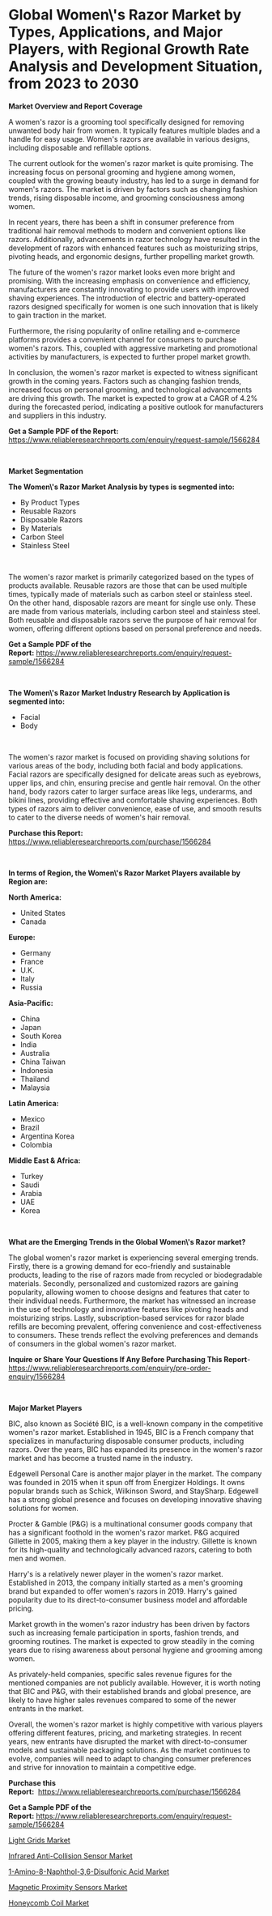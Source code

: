 <p><h1>Global Women\'s Razor Market by Types, Applications, and Major Players, with Regional Growth Rate Analysis and Development Situation, from 2023 to 2030</h1></p><p><strong>Market Overview and Report Coverage</strong></p>
<p><p>A women's razor is a grooming tool specifically designed for removing unwanted body hair from women. It typically features multiple blades and a handle for easy usage. Women's razors are available in various designs, including disposable and refillable options.</p><p>The current outlook for the women's razor market is quite promising. The increasing focus on personal grooming and hygiene among women, coupled with the growing beauty industry, has led to a surge in demand for women's razors. The market is driven by factors such as changing fashion trends, rising disposable income, and grooming consciousness among women.</p><p>In recent years, there has been a shift in consumer preference from traditional hair removal methods to modern and convenient options like razors. Additionally, advancements in razor technology have resulted in the development of razors with enhanced features such as moisturizing strips, pivoting heads, and ergonomic designs, further propelling market growth.</p><p>The future of the women's razor market looks even more bright and promising. With the increasing emphasis on convenience and efficiency, manufacturers are constantly innovating to provide users with improved shaving experiences. The introduction of electric and battery-operated razors designed specifically for women is one such innovation that is likely to gain traction in the market.</p><p>Furthermore, the rising popularity of online retailing and e-commerce platforms provides a convenient channel for consumers to purchase women's razors. This, coupled with aggressive marketing and promotional activities by manufacturers, is expected to further propel market growth.</p><p>In conclusion, the women's razor market is expected to witness significant growth in the coming years. Factors such as changing fashion trends, increased focus on personal grooming, and technological advancements are driving this growth. The market is expected to grow at a CAGR of 4.2% during the forecasted period, indicating a positive outlook for manufacturers and suppliers in this industry.</p></p>
<p><strong>Get a Sample PDF of the Report:</strong> <a href="https://www.reliableresearchreports.com/enquiry/request-sample/1566284">https://www.reliableresearchreports.com/enquiry/request-sample/1566284</a></p>
<p>&nbsp;</p>
<p><strong>Market Segmentation</strong></p>
<p><strong>The Women\'s Razor Market Analysis by types is segmented into:</strong></p>
<p><ul><li>By Product Types</li><li>Reusable Razors</li><li>Disposable Razors</li><li>By Materials</li><li>Carbon Steel</li><li>Stainless Steel</li></ul></p>
<p>&nbsp;</p>
<p><p>The women's razor market is primarily categorized based on the types of products available. Reusable razors are those that can be used multiple times, typically made of materials such as carbon steel or stainless steel. On the other hand, disposable razors are meant for single use only. These are made from various materials, including carbon steel and stainless steel. Both reusable and disposable razors serve the purpose of hair removal for women, offering different options based on personal preference and needs.</p></p>
<p><strong>Get a Sample PDF of the Report:</strong>&nbsp;<a href="https://www.reliableresearchreports.com/enquiry/request-sample/1566284">https://www.reliableresearchreports.com/enquiry/request-sample/1566284</a></p>
<p>&nbsp;</p>
<p><strong>The Women\'s Razor Market Industry Research by Application is segmented into:</strong></p>
<p><ul><li>Facial</li><li>Body</li></ul></p>
<p>&nbsp;</p>
<p><p>The women's razor market is focused on providing shaving solutions for various areas of the body, including both facial and body applications. Facial razors are specifically designed for delicate areas such as eyebrows, upper lips, and chin, ensuring precise and gentle hair removal. On the other hand, body razors cater to larger surface areas like legs, underarms, and bikini lines, providing effective and comfortable shaving experiences. Both types of razors aim to deliver convenience, ease of use, and smooth results to cater to the diverse needs of women's hair removal.</p></p>
<p><strong>Purchase this Report:</strong>&nbsp; <a href="https://www.reliableresearchreports.com/purchase/1566284">https://www.reliableresearchreports.com/purchase/1566284</a></p>
<p>&nbsp;</p>
<p><strong>In terms of Region, the Women\'s Razor Market Players available by Region are:</strong></p>
<p>
    <p> <strong> North America: </strong>
        <ul>
            <li>United States</li>
            <li>Canada</li>
        </ul>
        </p> 
    <p> <strong> Europe: </strong>
        <ul>
            <li>Germany</li>
            <li>France</li>
            <li>U.K.</li>
            <li>Italy</li>
            <li>Russia</li>
        </ul>
        </p> 
    <p> <strong> Asia-Pacific: </strong>
        <ul>
            <li>China</li>
            <li>Japan</li>
            <li>South Korea</li>
            <li>India</li>
            <li>Australia</li>
            <li>China Taiwan</li>
            <li>Indonesia</li>
            <li>Thailand</li>
            <li>Malaysia</li>
        </ul>
        </p> 
    <p> <strong> Latin America: </strong>
        <ul>
            <li>Mexico</li>
            <li>Brazil</li>
            <li>Argentina Korea</li>
            <li>Colombia</li>
        </ul>
        </p> 
    <p> <strong> Middle East & Africa: </strong>
        <ul>
            <li>Turkey</li>
            <li>Saudi</li>
            <li>Arabia</li>
            <li>UAE</li>
            <li>Korea</li>
        </ul>
    </p>
    </p>
<p>&nbsp;</p>
<p><strong>What are the Emerging Trends in the Global Women\'s Razor market?</strong></p>
<p><p>The global women's razor market is experiencing several emerging trends. Firstly, there is a growing demand for eco-friendly and sustainable products, leading to the rise of razors made from recycled or biodegradable materials. Secondly, personalized and customized razors are gaining popularity, allowing women to choose designs and features that cater to their individual needs. Furthermore, the market has witnessed an increase in the use of technology and innovative features like pivoting heads and moisturizing strips. Lastly, subscription-based services for razor blade refills are becoming prevalent, offering convenience and cost-effectiveness to consumers. These trends reflect the evolving preferences and demands of consumers in the global women's razor market.</p></p>
<p><strong>Inquire or Share Your Questions If Any Before Purchasing This Report</strong>- <a href="https://www.reliableresearchreports.com/enquiry/pre-order-enquiry/1566284">https://www.reliableresearchreports.com/enquiry/pre-order-enquiry/1566284</a></p>
<p>&nbsp;</p>
<p><strong>Major Market Players</strong></p>
<p><p>BIC, also known as Société BIC, is a well-known company in the competitive women's razor market. Established in 1945, BIC is a French company that specializes in manufacturing disposable consumer products, including razors. Over the years, BIC has expanded its presence in the women's razor market and has become a trusted name in the industry.</p><p>Edgewell Personal Care is another major player in the market. The company was founded in 2015 when it spun off from Energizer Holdings. It owns popular brands such as Schick, Wilkinson Sword, and StaySharp. Edgewell has a strong global presence and focuses on developing innovative shaving solutions for women.</p><p>Procter & Gamble (P&G) is a multinational consumer goods company that has a significant foothold in the women's razor market. P&G acquired Gillette in 2005, making them a key player in the industry. Gillette is known for its high-quality and technologically advanced razors, catering to both men and women.</p><p>Harry's is a relatively newer player in the women's razor market. Established in 2013, the company initially started as a men's grooming brand but expanded to offer women's razors in 2019. Harry's gained popularity due to its direct-to-consumer business model and affordable pricing.</p><p>Market growth in the women's razor industry has been driven by factors such as increasing female participation in sports, fashion trends, and grooming routines. The market is expected to grow steadily in the coming years due to rising awareness about personal hygiene and grooming among women.</p><p>As privately-held companies, specific sales revenue figures for the mentioned companies are not publicly available. However, it is worth noting that BIC and P&G, with their established brands and global presence, are likely to have higher sales revenues compared to some of the newer entrants in the market.</p><p>Overall, the women's razor market is highly competitive with various players offering different features, pricing, and marketing strategies. In recent years, new entrants have disrupted the market with direct-to-consumer models and sustainable packaging solutions. As the market continues to evolve, companies will need to adapt to changing consumer preferences and strive for innovation to maintain a competitive edge.</p></p>
<p><strong>Purchase this Report:</strong>&nbsp;&nbsp;<a href="https://www.reliableresearchreports.com/purchase/1566284">https://www.reliableresearchreports.com/purchase/1566284</a></p>
<p></p>
<p><strong>Get a Sample PDF of the Report:</strong>&nbsp;<a href="https://www.reliableresearchreports.com/enquiry/request-sample/1566284">https://www.reliableresearchreports.com/enquiry/request-sample/1566284</a></p>
<p><p><a href="https://medium.com/@ameliahaleyi77567/light-grids-market-size-growth-forecast-2023-2030-5cfae1dd4d3d">Light Grids Market</a></p><p><a href="https://www.linkedin.com/pulse/infrared-anti-collision-sensor-market-research-report-unlocks-gknoe/">Infrared Anti-Collision Sensor Market</a></p><p><a href="https://www.linkedin.com/pulse/1-amino-8-naphthol-36-disulfonic-acid-market-size-share-global-ldzhc/">1-Amino-8-Naphthol-3,6-Disulfonic Acid Market</a></p><p><a href="https://medium.com/@itzelheller546/magnetic-proximity-sensors-market-size-growth-forecast-2023-2030-3fcfa22af84e">Magnetic Proximity Sensors Market</a></p><p><a href="https://www.linkedin.com/pulse/honeycomb-coil-market-insights-players-forecast-till-2030-obtre/">Honeycomb Coil Market</a></p></p>